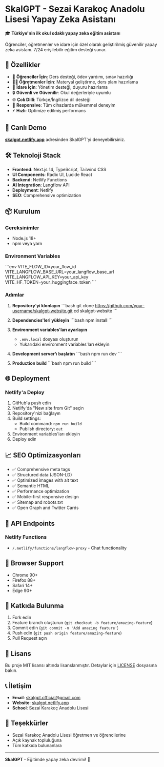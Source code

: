 # SkalGPT - Sezai Karakoç Anadolu Lisesi Yapay Zeka Asistanı

🎓 **Türkiye'nin ilk okul odaklı yapay zeka eğitim asistanı**

Öğrenciler, öğretmenler ve idare için özel olarak geliştirilmiş güvenilir yapay zeka asistanı. 7/24 erişilebilir eğitim desteği sunar.

## 🌟 Özellikler

- 🎯 **Öğrenciler İçin**: Ders desteği, ödev yardımı, sınav hazırlığı
- 👨‍🏫 **Öğretmenler İçin**: Materyal geliştirme, ders planı hazırlama
- 🏫 **İdare İçin**: Yönetim desteği, duyuru hazırlama
- 🔒 **Güvenli ve Güvenilir**: Okul değerleriyle uyumlu
- 🌐 **Çok Dilli**: Türkçe/İngilizce dil desteği
- 📱 **Responsive**: Tüm cihazlarda mükemmel deneyim
- ⚡ **Hızlı**: Optimize edilmiş performans

## 🚀 Canlı Demo

**[skalgpt.netlify.app](https://skalgpt.netlify.app)** adresinden SkalGPT'yi deneyebilirsiniz.

## 🛠️ Teknoloji Stack

- **Frontend**: Next.js 14, TypeScript, Tailwind CSS
- **UI Components**: Radix UI, Lucide React
- **Backend**: Netlify Functions
- **AI Integration**: Langflow API
- **Deployment**: Netlify
- **SEO**: Comprehensive optimization

## 📦 Kurulum

### Gereksinimler

- Node.js 18+
- npm veya yarn

### Environment Variables

\`\`\`env
VITE_FLOW_ID=your_flow_id
VITE_LANGFLOW_BASE_URL=your_langflow_base_url
VITE_LANGFLOW_API_KEY=your_api_key
VITE_HF_TOKEN=your_huggingface_token
\`\`\`

### Adımlar

1. **Repository'yi klonlayın**
   \`\`\`bash
   git clone https://github.com/your-username/skalgpt-website.git
   cd skalgpt-website
   \`\`\`

2. **Dependencies'leri yükleyin**
   \`\`\`bash
   npm install
   \`\`\`

3. **Environment variables'ları ayarlayın**
   - `.env.local` dosyası oluşturun
   - Yukarıdaki environment variables'ları ekleyin

4. **Development server'ı başlatın**
   \`\`\`bash
   npm run dev
   \`\`\`

5. **Production build**
   \`\`\`bash
   npm run build
   \`\`\`

## 🌐 Deployment

### Netlify'a Deploy

1. GitHub'a push edin
2. Netlify'da "New site from Git" seçin
3. Repository'nizi bağlayın
4. Build settings:
   - Build command: `npm run build`
   - Publish directory: `out`
5. Environment variables'ları ekleyin
6. Deploy edin

## 📈 SEO Optimizasyonları

- ✅ Comprehensive meta tags
- ✅ Structured data (JSON-LD)
- ✅ Optimized images with alt text
- ✅ Semantic HTML
- ✅ Performance optimization
- ✅ Mobile-first responsive design
- ✅ Sitemap and robots.txt
- ✅ Open Graph and Twitter Cards

## 🔧 API Endpoints

### Netlify Functions

- `/.netlify/functions/langflow-proxy` - Chat functionality

## 📱 Browser Support

- Chrome 90+
- Firefox 88+
- Safari 14+
- Edge 90+

## 🤝 Katkıda Bulunma

1. Fork edin
2. Feature branch oluşturun (`git checkout -b feature/amazing-feature`)
3. Commit edin (`git commit -m 'Add amazing feature'`)
4. Push edin (`git push origin feature/amazing-feature`)
5. Pull Request açın

## 📄 Lisans

Bu proje MIT lisansı altında lisanslanmıştır. Detaylar için [LICENSE](LICENSE) dosyasına bakın.

## 📞 İletişim

- **Email**: skalgpt.official@gmail.com
- **Website**: [skalgpt.netlify.app](https://skalgpt.netlify.app)
- **School**: Sezai Karakoç Anadolu Lisesi

## 🙏 Teşekkürler

- Sezai Karakoç Anadolu Lisesi öğretmen ve öğrencilerine
- Açık kaynak topluluğuna
- Tüm katkıda bulunanlara

---

**SkalGPT** - Eğitimde yapay zeka devrimi! 🚀
